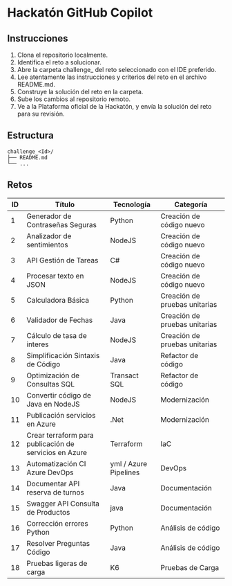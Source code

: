 # Hackatón GitHub Copilot

## Instrucciones
1. Clona el repositorio localmente.
2. Identifica el reto a solucionar.
3. Abre la carpeta challenge_<id> del reto seleccionado con el IDE preferido.
4. Lee atentamente las instrucciones y criterios del reto en el archivo README.md.
5. Construye la solución del reto en la carpeta.
6. Sube los cambios al repositorio remoto.
7. Ve a la Plataforma oficial de la Hackatón, y envía la solución del reto para su revisión.

## Estructura
```
challenge_<Id>/
├── README.md
└── ...
```

## Retos

| ID | Título | Tecnología | Categoría |
| --- | --- | --- | --- |
| 1 | Generador de Contraseñas Seguras | Python | Creación de código nuevo |
| 2 | Analizador de sentimientos | NodeJS | Creación de código nuevo |
| 3 | API Gestión de Tareas | C# | Creación de código nuevo |
| 4 | Procesar texto en JSON | NodeJS | Creación de código nuevo |
| 5 | Calculadora Básica | Python | Creación de pruebas unitarias |
| 6 | Validador de Fechas | Java | Creación de pruebas unitarias |
| 7 | Cálculo de tasa de interes | NodeJS | Creación de pruebas unitarias |
| 8 | Simplificación Sintaxis de Código | Java | Refactor de código |
| 9 | Optimización de Consultas SQL | Transact SQL | Refactor de código |
| 10 | Convertir código de Java en NodeJS | NodeJS | Modernización |
| 11 | Publicación servicios en Azure | .Net | Modernización |
| 12 | Crear terraform para publicación de servicios en Azure | Terraform | IaC |
| 13 | Automatización CI Azure DevOps | yml / Azure Pipelines | DevOps |
| 14 | Documentar API reserva de turnos | Java | Documentación |
| 15 | Swagger API Consulta de Productos | java | Documentación |
| 16 | Corrección errores Python | Python | Análisis de código |
| 17 | Resolver Preguntas Código | Java | Análisis de código |
| 18 | Pruebas ligeras de carga | K6 | Pruebas de Carga |
